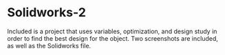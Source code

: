 # Solidworks-2
Included is a project that uses variables, optimization, and design study in order to find the best design for the object.
Two screenshots are included, as well as the Solidworks file. 
